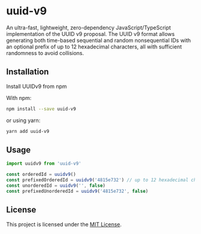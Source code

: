 # uuid-v9

An ultra-fast, lightweight, zero-dependency JavaScript/TypeScript implementation of the UUID v9 proposal. The UUID v9 format allows generating both time-based sequential and random nonsequential IDs with an optional prefix of up to 12 hexadecimal characters, all with sufficient randomness to avoid collisions.

<!-- To learn more about UUID v9, please visit the website: https://uuid.jhunt.dev -->

## Installation

Install UUIDv9 from npm

With npm:
```bash
npm install --save uuid-v9
```
or using yarn:
```bash
yarn add uuid-v9
```

## Usage

```javascript
import uuidv9 from 'uuid-v9' 

const orderedId = uuidv9()
const prefixedOrderedId = uuidv9('4815e732') // up to 12 hexadecimal characters
const unorderedId = uuidv9('', false)
const prefixedUnorderedId = uuidv9('4815e732', false)
```

## License

This project is licensed under the [MIT License](LICENSE).